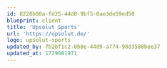 ```yaml
---
id: 8228b00a-fd25-44d8-9bf5-0ae3de59ed50
blueprint: client
title: 'Upsolut Sports'
url: 'https://upsolut.de/'
logo: upsolut-sports
updated_by: 7b2bf1c2-0b8e-44d9-a774-98d3580bee37
updated_at: 1729081971
---
```

